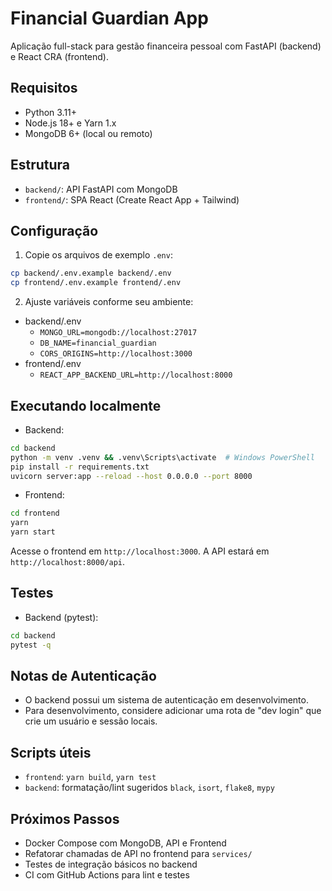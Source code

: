 # Financial Guardian App

Aplicação full-stack para gestão financeira pessoal com FastAPI (backend) e React CRA (frontend).

## Requisitos
- Python 3.11+
- Node.js 18+ e Yarn 1.x
- MongoDB 6+ (local ou remoto)

## Estrutura
- `backend/`: API FastAPI com MongoDB
- `frontend/`: SPA React (Create React App + Tailwind)

## Configuração
1) Copie os arquivos de exemplo `.env`:
```bash
cp backend/.env.example backend/.env
cp frontend/.env.example frontend/.env
```
2) Ajuste variáveis conforme seu ambiente:
- backend/.env
  - `MONGO_URL=mongodb://localhost:27017`
  - `DB_NAME=financial_guardian`
  - `CORS_ORIGINS=http://localhost:3000`
- frontend/.env
  - `REACT_APP_BACKEND_URL=http://localhost:8000`

## Executando localmente
- Backend:
```bash
cd backend
python -m venv .venv && .venv\Scripts\activate  # Windows PowerShell
pip install -r requirements.txt
uvicorn server:app --reload --host 0.0.0.0 --port 8000
```
- Frontend:
```bash
cd frontend
yarn
yarn start
```

Acesse o frontend em `http://localhost:3000`. A API estará em `http://localhost:8000/api`.

## Testes
- Backend (pytest):
```bash
cd backend
pytest -q
```

## Notas de Autenticação
- O backend possui um sistema de autenticação em desenvolvimento.
- Para desenvolvimento, considere adicionar uma rota de "dev login" que crie um usuário e sessão locais.

## Scripts úteis
- `frontend`: `yarn build`, `yarn test`
- `backend`: formatação/lint sugeridos `black`, `isort`, `flake8`, `mypy`

## Próximos Passos
- Docker Compose com MongoDB, API e Frontend
- Refatorar chamadas de API no frontend para `services/`
- Testes de integração básicos no backend
- CI com GitHub Actions para lint e testes
